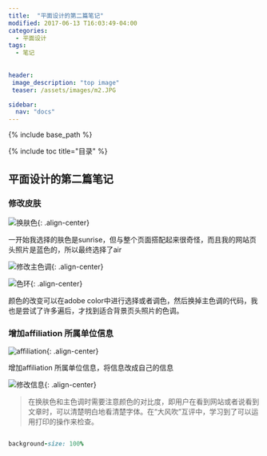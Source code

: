 ```yaml
---
title:  "平面设计的第二篇笔记"
modified: 2017-06-13 T16:03:49-04:00
categories: 
  - 平面设计
tags:
  - 笔记
  
  
header:
 image_description: "top image"
 teaser: /assets/images/m2.JPG

sidebar:
  nav: "docs"
---
```


{% include base_path %}

{% include toc title="目录" %}


## 平面设计的第二篇笔记

### 修改皮肤

![换肤色](https://gitee.com/lishanshan33/minimal-mistakes/raw/master/images/换肤色.PNG){: .align-center}

一开始我选择的肤色是sunrise，但与整个页面搭配起来很奇怪，而且我的网站页头照片是蓝色的，所以最终选择了air

![修改主色调](https://gitee.com/lishanshan33/minimal-mistakes/raw/master/images/修改主色调.PNG){: .align-center}

![色环](https://gitee.com/lishanshan33/minimal-mistakes/raw/master/images/色环.PNG){: .align-center}

颜色的改变可以在adobe color中进行选择或者调色，然后换掉主色调的代码，我也是尝试了许多遍后，才找到适合背景页头照片的色调。

### 增加affiliation 所属单位信息

![affiliation](https://gitee.com/lishanshan33/minimal-mistakes/raw/master/images/affiliation.PNG){: .align-center}

增加affiliation 所属单位信息，将信息改成自己的信息

![修改信息](https://gitee.com/lishanshan33/minimal-mistakes/raw/master/images/修改信息.PNG){: .align-center}

> 在换肤色和主色调时需要注意颜色的对比度，即用户在看到网站或者说看到文章时，可以清楚明白地看清楚字体。在“大风吹”互评中，学习到了可以运用打印的操作来检查。

```ruby

background-size: 100%

```
	
